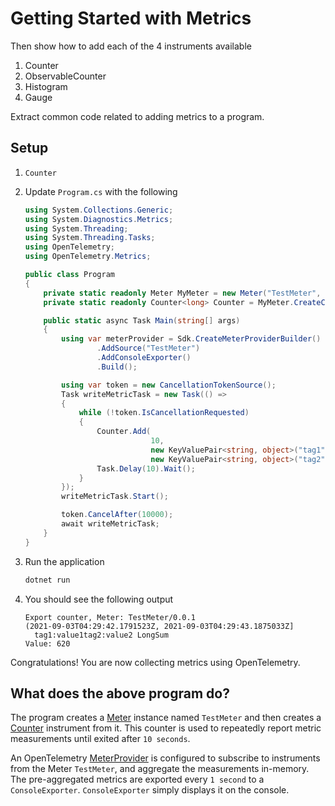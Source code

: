# Getting Started with Metrics

Then show how to add each of the 4 instruments available

1. Counter
1. ObservableCounter
1. Histogram
1. Gauge

Extract common code related to adding metrics to a program.

## Setup

1. `Counter`
1. Update `Program.cs` with the following

    ```c#
    using System.Collections.Generic;
    using System.Diagnostics.Metrics;
    using System.Threading;
    using System.Threading.Tasks;
    using OpenTelemetry;
    using OpenTelemetry.Metrics;

    public class Program
    {
        private static readonly Meter MyMeter = new Meter("TestMeter", "0.0.1");
        private static readonly Counter<long> Counter = MyMeter.CreateCounter<long>("counter");

        public static async Task Main(string[] args)
        {
            using var meterProvider = Sdk.CreateMeterProviderBuilder()
                    .AddSource("TestMeter")
                    .AddConsoleExporter()
                    .Build();

            using var token = new CancellationTokenSource();
            Task writeMetricTask = new Task(() =>
            {
                while (!token.IsCancellationRequested)
                {
                    Counter.Add(
                                10,
                                new KeyValuePair<string, object>("tag1", "value1"),
                                new KeyValuePair<string, object>("tag2", "value2"));
                    Task.Delay(10).Wait();
                }
            });
            writeMetricTask.Start();

            token.CancelAfter(10000);
            await writeMetricTask;
        }
    }
    ```

1. Run the application

    ```sh
    dotnet run
    ```

1. You should see the following output

    ```text
    Export counter, Meter: TestMeter/0.0.1
    (2021-09-03T04:29:42.1791523Z, 2021-09-03T04:29:43.1875033Z]
      tag1:value1tag2:value2 LongSum
    Value: 620
    ```

Congratulations! You are now collecting metrics using OpenTelemetry.

<!-- TODO Can we just import the Program.cs file (skip copyright would be nice too) -->

## What does the above program do?

The program creates a
[Meter](https://github.com/open-telemetry/opentelemetry-specification/blob/main/specification/metrics/api.md#meter)
instance named `TestMeter` and then creates a
[Counter](https://github.com/open-telemetry/opentelemetry-specification/blob/main/specification/metrics/api.md#counter)
instrument from it. This counter is used to repeatedly report metric measurements
until exited after `10 seconds`.

An OpenTelemetry
[MeterProvider](https://github.com/open-telemetry/opentelemetry-specification/blob/main/specification/metrics/api.md#meterprovider)
is configured to subscribe to instruments from the Meter `TestMeter`, and
aggregate the measurements in-memory. The pre-aggregated metrics are exported
every `1 second` to a `ConsoleExporter`. `ConsoleExporter` simply displays it
on the console.
